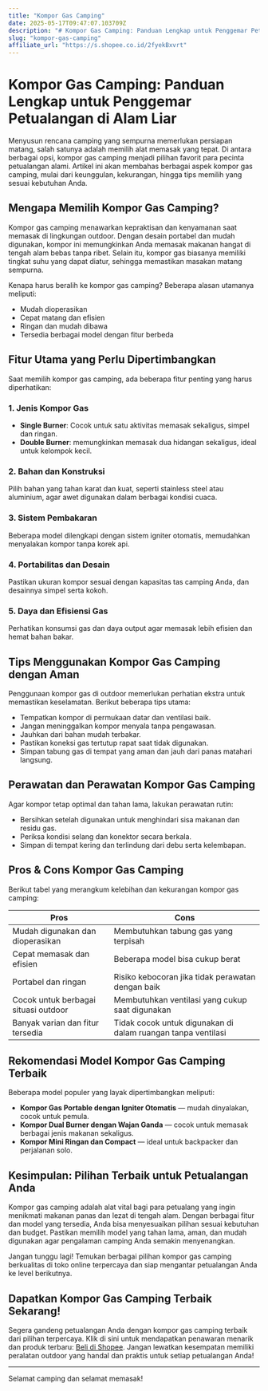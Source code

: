 ```yaml
---
title: "Kompor Gas Camping"
date: 2025-05-17T09:47:07.103709Z
description: "# Kompor Gas Camping: Panduan Lengkap untuk Penggemar Petualangan di Alam Liar..."
slug: "kompor-gas-camping"
affiliate_url: "https://s.shopee.co.id/2fyekBxvrt"
---
```

# Kompor Gas Camping: Panduan Lengkap untuk Penggemar Petualangan di Alam Liar

Menyusun rencana camping yang sempurna memerlukan persiapan matang, salah satunya adalah memilih alat memasak yang tepat. Di antara berbagai opsi, kompor gas camping menjadi pilihan favorit para pecinta petualangan alami. Artikel ini akan membahas berbagai aspek kompor gas camping, mulai dari keunggulan, kekurangan, hingga tips memilih yang sesuai kebutuhan Anda.

## Mengapa Memilih Kompor Gas Camping?

Kompor gas camping menawarkan kepraktisan dan kenyamanan saat memasak di lingkungan outdoor. Dengan desain portabel dan mudah digunakan, kompor ini memungkinkan Anda memasak makanan hangat di tengah alam bebas tanpa ribet. Selain itu, kompor gas biasanya memiliki tingkat suhu yang dapat diatur, sehingga memastikan masakan matang sempurna.

Kenapa harus beralih ke kompor gas camping? Beberapa alasan utamanya meliputi:

- Mudah dioperasikan
- Cepat matang dan efisien
- Ringan dan mudah dibawa
- Tersedia berbagai model dengan fitur berbeda

## Fitur Utama yang Perlu Dipertimbangkan

Saat memilih kompor gas camping, ada beberapa fitur penting yang harus diperhatikan:

### 1. Jenis Kompor Gas

- **Single Burner**: Cocok untuk satu aktivitas memasak sekaligus, simpel dan ringan.
- **Double Burner**: memungkinkan memasak dua hidangan sekaligus, ideal untuk kelompok kecil.

### 2. Bahan dan Konstruksi

Pilih bahan yang tahan karat dan kuat, seperti stainless steel atau aluminium, agar awet digunakan dalam berbagai kondisi cuaca.

### 3. Sistem Pembakaran

Beberapa model dilengkapi dengan sistem igniter otomatis, memudahkan menyalakan kompor tanpa korek api.

### 4. Portabilitas dan Desain

Pastikan ukuran kompor sesuai dengan kapasitas tas camping Anda, dan desainnya simpel serta kokoh.

### 5. Daya dan Efisiensi Gas

Perhatikan konsumsi gas dan daya output agar memasak lebih efisien dan hemat bahan bakar.

## Tips Menggunakan Kompor Gas Camping dengan Aman

Penggunaan kompor gas di outdoor memerlukan perhatian ekstra untuk memastikan keselamatan. Berikut beberapa tips utama:

- Tempatkan kompor di permukaan datar dan ventilasi baik.
- Jangan meninggalkan kompor menyala tanpa pengawasan.
- Jauhkan dari bahan mudah terbakar.
- Pastikan koneksi gas tertutup rapat saat tidak digunakan.
- Simpan tabung gas di tempat yang aman dan jauh dari panas matahari langsung.

## Perawatan dan Perawatan Kompor Gas Camping

Agar kompor tetap optimal dan tahan lama, lakukan perawatan rutin:

- Bersihkan setelah digunakan untuk menghindari sisa makanan dan residu gas.
- Periksa kondisi selang dan konektor secara berkala.
- Simpan di tempat kering dan terlindung dari debu serta kelembapan.

## Pros & Cons Kompor Gas Camping

Berikut tabel yang merangkum kelebihan dan kekurangan kompor gas camping:

| **Pros** | **Cons** |
| --- | --- |
| Mudah digunakan dan dioperasikan | Membutuhkan tabung gas yang terpisah |
| Cepat memasak dan efisien | Beberapa model bisa cukup berat |
| Portabel dan ringan | Risiko kebocoran jika tidak perawatan dengan baik |
| Cocok untuk berbagai situasi outdoor | Membutuhkan ventilasi yang cukup saat digunakan |
| Banyak varian dan fitur tersedia | Tidak cocok untuk digunakan di dalam ruangan tanpa ventilasi |

## Rekomendasi Model Kompor Gas Camping Terbaik

Beberapa model populer yang layak dipertimbangkan meliputi:

- **Kompor Gas Portable dengan Igniter Otomatis** — mudah dinyalakan, cocok untuk pemula.
- **Kompor Dual Burner dengan Wajan Ganda** — cocok untuk memasak berbagai jenis makanan sekaligus.
- **Kompor Mini Ringan dan Compact** — ideal untuk backpacker dan perjalanan solo.

## Kesimpulan: Pilihan Terbaik untuk Petualangan Anda

Kompor gas camping adalah alat vital bagi para petualang yang ingin menikmati makanan panas dan lezat di tengah alam. Dengan berbagai fitur dan model yang tersedia, Anda bisa menyesuaikan pilihan sesuai kebutuhan dan budget. Pastikan memilih model yang tahan lama, aman, dan mudah digunakan agar pengalaman camping Anda semakin menyenangkan.

Jangan tunggu lagi! Temukan berbagai pilihan kompor gas camping berkualitas di toko online terpercaya dan siap mengantar petualangan Anda ke level berikutnya.

## Dapatkan Kompor Gas Camping Terbaik Sekarang!

Segera gandeng petualangan Anda dengan kompor gas camping terbaik dari pilihan terpercaya. Klik di sini untuk mendapatkan penawaran menarik dan produk terbaru: [Beli di Shopee](https://s.shopee.co.id/2fyekBxvrt). Jangan lewatkan kesempatan memiliki peralatan outdoor yang handal dan praktis untuk setiap petualangan Anda!

---

Selamat camping dan selamat memasak!